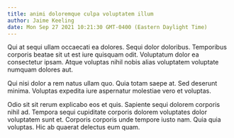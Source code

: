 ```yaml
---
title: animi doloremque culpa voluptatem illum
author: Jaime Keeling
date: Mon Sep 27 2021 10:21:30 GMT-0400 (Eastern Daylight Time)
---
```

Qui at sequi ullam occaecati ea dolores. Sequi dolor doloribus. Temporibus corporis beatae sit ut est iure quisquam odit. Voluptatum dolor ea consectetur ipsam. Atque voluptas nihil nobis alias voluptatem voluptate numquam dolores aut.

 Qui nisi dolor a rem natus ullam quo. Quia totam saepe at. Sed deserunt minima. Voluptas expedita iure aspernatur molestiae vero et voluptas.

 Odio sit sit rerum explicabo eos et quis. Sapiente sequi dolorem corporis nihil ad. Tempora sequi cupiditate corporis dolorem voluptates dolor voluptatem sunt et. Corporis corporis unde tempore iusto nam. Quia quia voluptas. Hic ab quaerat delectus eum quam.